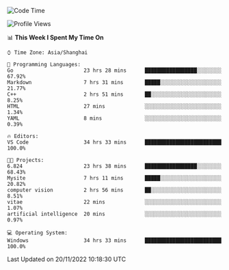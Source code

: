 <!--START_SECTION:waka-->
![Code Time](http://img.shields.io/badge/Code%20Time-368%20hrs%2037%20mins-blue)

![Profile Views](http://img.shields.io/badge/Profile%20Views-3-blue)

📊 **This Week I Spent My Time On** 

```text
⌚︎ Time Zone: Asia/Shanghai

💬 Programming Languages: 
Go                       23 hrs 28 mins      █████████████████░░░░░░░░   67.92% 
Markdown                 7 hrs 31 mins       █████░░░░░░░░░░░░░░░░░░░░   21.77% 
C++                      2 hrs 51 mins       ██░░░░░░░░░░░░░░░░░░░░░░░   8.25% 
HTML                     27 mins             ░░░░░░░░░░░░░░░░░░░░░░░░░   1.34% 
YAML                     8 mins              ░░░░░░░░░░░░░░░░░░░░░░░░░   0.39%

🔥 Editors: 
VS Code                  34 hrs 33 mins      █████████████████████████   100.0%

🐱‍💻 Projects: 
6.824                    23 hrs 38 mins      █████████████████░░░░░░░░   68.43% 
Mysite                   7 hrs 11 mins       █████░░░░░░░░░░░░░░░░░░░░   20.82% 
computer vision          2 hrs 56 mins       ██░░░░░░░░░░░░░░░░░░░░░░░   8.51% 
vitae                    22 mins             ░░░░░░░░░░░░░░░░░░░░░░░░░   1.07% 
artificial intelligence  20 mins             ░░░░░░░░░░░░░░░░░░░░░░░░░   0.97%

💻 Operating System: 
Windows                  34 hrs 33 mins      █████████████████████████   100.0%

```


 Last Updated on 20/11/2022 10:18:30 UTC
<!--END_SECTION:waka-->